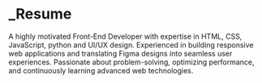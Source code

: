 # _Resume
A highly motivated Front-End Developer with expertise in HTML, CSS, JavaScript, python and UI/UX design. Experienced in building responsive web applications and translating Figma designs into seamless user experiences. Passionate about problem-solving, optimizing performance, and continuously learning advanced web technologies.
